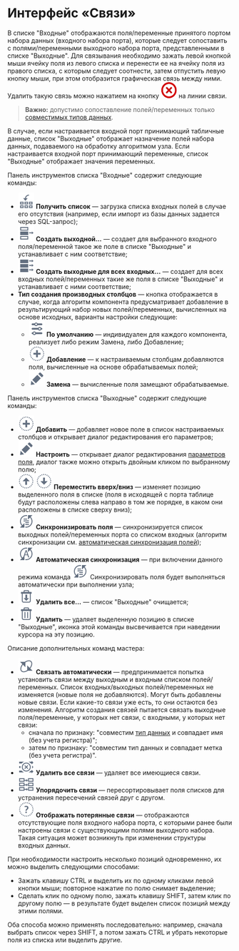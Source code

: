 # Интерфейс «Связи»

В списке "Входные" отображаются поля/переменные принятого портом набора данных (входного набора порта), которые следует сопоставить с полями/переменными выходного набора порта, представленными в списке "Выходные". Для связывания необходимо зажать левой кнопкой мыши ячейку поля из левого списка и перенести ее на ячейку поля из правого списка, с которым следует соотнести, затем отпустить левую кнопку мыши, при этом отобразится графическая связь между ними. Удалить такую связь можно нажатием на кнопку ![](../../media/app/icons/toolbar-18/toolbar-delete-join.svg) на линии связи.

>**Важно:** допустимо сопоставление полей/переменных только [совместимых типов данных](../../data/compatibility.md).

В случае, если настраивается входной порт принимающий табличные данные, список "Выходные" отображает назначение полей набора данных, подаваемого на обработку алгоритмом узла. Если настраивается входной порт принимающий переменные, список "Выходные" отображает значения переменных.

Панель инструментов списка "Входные" содержит следующие команды:

* ![](../../media/app/icons/toolbar-18/toolbar-18-140.svg) **Получить список** — загрузка списка входных полей в случае его отсутствия (например, если импорт из базы данных задается через SQL-запрос);
* ![](../../media/app/icons/toolbar-18/toolbar-18-n-01.svg) **Создать выходной...** — создает для выбранного входного поля/переменной такое же поле в списке "Выходные" и устанавливает с ним соответствие;
* ![](../../media/app/icons/toolbar-18/toolbar-18-n-02.svg) **Создать выходные для всех входных...** — создает для всех входных полей/переменных такие же поля в списке "Выходные" и устанавливает с ними соответствие;
* **Тип создания производных столбцов** — кнопка отображается в случае, когда алгоритм компонента предусматривает добавление в результирующий набор новых полей/переменных, вычисленных на основе исходных, варианты настройки следующие:
  * ![](../../media/app/icons/toolbar-18/toolbar-18-26.svg) **По умолчанию** — индивидуален для каждого компонента, реализует либо режим Замена, либо Добавление;
  * ![](../../media/app/icons/toolbar-18/toolbar-18-27.svg) **Добавление** — к настраиваемым столбцам добавляются поля, вычисленные на основе обрабатываемых полей;
  * ![](../../media/app/icons/toolbar-18/toolbar-18-28.svg) **Замена** — вычисленные поля замещают обрабатываемые.

Панель инструментов списка "Выходные" содержит следующие команды:

* ![](../../media/app/icons/toolbar-18/toolbar-18-27.svg) **Добавить** — добавляет новое поле в список настраиваемых столбцов и открывает диалог редактирования его параметров;
* ![](../../media/app/icons/toolbar-18/toolbar-18-28.svg) **Настроить** — открывает диалог редактирования [параметров поля](../../processors/transformation/fields-parameters.md), диалог также можно открыть двойным кликом по выбранному полю;
* ![](../../media/app/icons/toolbar-18/top.svg) ![](../../media/app/icons/toolbar-18/down.svg) **Переместить вверх/вниз** — изменяет позицию выделенного поля в списке (поля в исходящей с порта таблице будут расположены слева направо в том же порядке, в каком они расположены в списке сверху вниз);
* ![](../../images/icons/toolbar-controls_18x18/toolbar-controls_18x18_sync-columns_default.svg) **Синхронизировать поля** — синхронизируется список выходных полей/переменных порта со списком входных (алгоритм синхронизации см. [автоматическая синхронизация полей](./field-synchronization.md));
* ![](../../images/icons/toolbar-controls_18x18/toolbar-controls_18x18_auto-sync-columns_default.svg) **Автоматическая синхронизация** — при включении данного режима команда  ![](../../images/icons/toolbar-controls_18x18/toolbar-controls_18x18_sync-columns_default.svg) Синхронизировать поля будет выполняться автоматически при выполнении узла;
* ![](../../media/app/icons/toolbar-18/toolbar-18-127.svg) **Удалить все...** — список "Выходные" очищается;
* ![](../../media/app/icons/toolbar-18/toolbar-18-8.svg) **Удалить** — удаляет выделенную позицию в списке "Выходные", иконка этой команды высвечивается при наведении курсора на эту позицию.

Описание дополнительных команд мастера:

* ![](../../media/app/icons/toolbar-18/toolbar-18-182.svg) **Связать автоматически** — предпринимается попытка установить связи между выходным и входным списком полей/переменных. Список входных/выходных полей/переменных не изменяется (новые поля не добавляются). Могут быть добавлены новые связи. Если какие-то связи уже есть, то они остаются без изменения. Алгоритм создания связей пытается связать выходные поля/переменные, у которых нет связи, с входными, у которых нет связи:
  * сначала по признаку: "совместим [тип данных](../../data/compatibility.md) и совпадает имя (без учета регистра)";
  * затем по признаку: "совместим тип данных и совпадает метка (без учета регистра)".
* ![](../../media/app/icons/toolbar-18/toolbar-18-183.svg) **Удалить все связи** — удаляет все имеющиеся связи.
* ![](../../media/app/icons/toolbar-18/toolbar-18-184.svg) **Упорядочить связи** — пересортировывает поля списков для устранения пересечений связей друг с другом.
* ![](../../media/app/icons/toolbar-18/toolbar-18-181.svg) **Отображать потерянные связи** — отображаются отсутствующие поля входного набора порта, с которыми ранее были настроены связи с существующими полями выходного набора. Такая ситуация может возникнуть при изменении структуры входных данных.

При необходимости настроить несколько позиций одновременно, их можно выделить следующими способами:

* Зажать клавишу CTRL и выделить их по одному кликами левой кнопки мыши; повторное нажатие по полю снимает выделение;
* Сделать клик по одному полю, зажать клавишу SHIFT, затем клик по другому полю — в результате будет выделен список позиций между этими полями.

Оба способа можно применять последовательно: например, сначала выбрать список через SHIFT, а потом зажать CTRL и убрать некоторые поля из списка или выделить другие.

